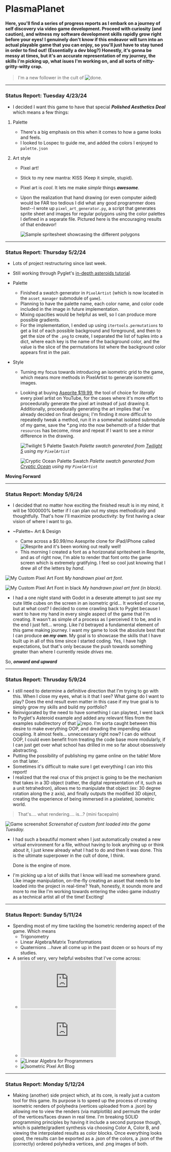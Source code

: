 # PlasmaPlanet

####  Here, you'll find a series of progress reports as I embark on a journey of self discovery via video game development. Proceed with curiosity (and caution), and witness my software development skills rapidly grow right before your eyes! I genuinely don't know if this endeavor will turn into an actual playable game that you can enjoy, so you'll just have to stay tuned in order to find out! (Essentially a dev blog?) Honestly, it's gonna be messy at times, but it's an accurate representation of my journey, the skills I'm picking up, what isues I'm working on, and all sorts of nitty-gritty-witty crap.

> I'm a new follower in the cult of ![done](https://www.youtube.com/watch?v=bJQj1uKtnus).

---

### Status Report: Tuesday 4/23/24
    
- I decided I want this game to have that special ***Polished Aesthetics Deal*** which means a few things:

1. Palette
	- There's a big emphasis on this when it comes to how a game looks and feels.
	- I looked to Lospec to guide me, and added the colors I enjoyed to `palette.json`

2. Art style
    - Pixel art!
    - Stick to my new mantra: KISS (Keep it simple, stupid).
    - Pixel art is *cool*. It lets me make *simple* things ***awesome***.
    - Upon the realization that hand drawing (or even computer aided) would be FAR too tedious I did what any good programmer does best--I wrote up `pixel_art_generator.py`, a script that generates sprite sheet and images for regular polygons using the color palettes I defined in a separate file. Pictured here is the encouraging results of that endeavor!

		![Sample spritesheet showcasing the different polygons](<src/resources/images/sample-spritesheet-(132x132).png>)

---

### Status Report: Thursday 5/2/24
    
- Lots of project restructuring since last week.
- Still working through Pyglet's [in-depth asteroids tutorial](https://pyglet.readthedocs.io/en/latest/programming_guide/examplegame.html#making-the-player-and-asteroid-sprites).
        
- Palette
    - Finished a swatch generator in `PixelArtist` (which is now located in the `asset_manager` submodule of `game`).
    - Planning to have the palette name, each color name, and color code included in the image in future implementation.    
    - Mixing opacities would be helpful as well, so I can produce more possible gradients.
    - For the implementation, I ended up using `itertools.permutations` to get a list of each possible background and foreground, and then to get the size of the `.png` to create, I separated the list of tuples into a dict, where each key is the name of the background color, and the value is the slice of the permutations list where the background color appears first in the pair.

- Style
    - Turning my focus towards introducing an isometric grid to the game, which means more methods in PixelArtist to generate isometric images.
    - Looking at buying [Aseprite $19.99](https://www.aseprite.org/), the tool of choice for *literally* every pixel artist on YouTube, for the cases where it's more effort to proceedurally generate the pixel art instead of just drawing it. Additionally, proceedurally generating the art implies that I've already decided on final designs; I'm finding it more difficult to repeatedly tweak a method, run it in a somewhat isolated submodule of my game, save the *.png into the now behemoth of a folder that `resources` has become, rinse and repeat if I want to see a minor difference in the drawing.

    	![Twilight 5 Palette Swatch](<src/resources/images/twilight5-swatch-84x84.png>)
		*Palette swatch generated from [Twilight 5](https://lospec.com/palette-list/twilight-5) using my `PixelArtist`*

    	![Cryptic Ocean Palette Swatch](<src/resources/images/cryptic-ocean6-swatch-84x84.png>)
		*Palette swatch generated from [Cryptic Ocean](https://lospec.com/palette-list/cryptic-ocean) using my `PixelArtist`*
  
**Moving Forward**

---

### Status Report: Monday 5/6/24

- I decided that no matter how exciting the finished result is in my mind, it will be 1000000% better if I can plan out my steps methodically and thoughtfully. That's how I'll maximize productivity: by first having a clear vision of where I want to go.

- ~Palette~ Art & Design
	- Came across a $0.99/mo Asesprite clone for iPad/iPhone called ![Resprite](https://resprite.fengeon.com/doc) and it's been working out really well!
	- This morning I created a font as a horizonatal spritesheet in Resprite, and as of right now, I'm able to render that font onto the game screen which is extremely gratifying. I feel so cool just knowing that I drew all of the letters by *hand*.

![My Custom Pixel Art Font](<src/resources/images/large-palace-font-white.png>)
*My handrawn pixel art font.*
 
		
![My Custom Pixel Art Font in black](<src/resources/images/large-palace-font-black.png>)
*My handrawn pixel art font (in black).*

- I had a one night stand with Godot in a deserate attempt to just *see* my cute little cubes on the screen in an isometric grid... It worked of course, but at what cost? I decided to come crawling back to Pyglet because I want to have my hand in every single aspect of the game that I'm creating. It wasn't as simple of a process as I perceived it to be, and in the end I just felt... wrong. Like I'd betrayed a fundamental element of this game making journey. I want my game to look the absolute best that I can produce ***on my own***. My goal is to showcase the  skills that I have built up in all of this time since I started coding. Yes, I have high expectations, but that's only because the push towards something greater than where I currently reside *drives* me.

So, ***onward and upward***
   
---

### Status Report: Thrusday 5/9/24

- I still need to determine a definitive direction that I'm trying to go with this. When I close my eyes, what is it that I see? What game do I want to play? Does the end result even matter in this case if my true goal is to simply grow my skills and build my portfolio?
- Reinvigorated by the need to have something I can playtest, I went back to Pyglet's Asteroid example and added any relevant files from the examples subdirectory of that ![repo](https://github.com/pyglet/pyglet.git). I'm sorta caught between this desire to make everything OOP, and dreading the impending data coupling. It almost feels... unneccessary right now? I can do without OOP, I could even benefit from treating the code base more modularly, if I can just get over what school has drilled in me so far about obsessively abstracting.
- Putting the possibility of publishing my game online on the table! More on that later.
- Sometimes it's difficult to make sure I get everything I can into this report!
- I realized that the real crux of this project is going to be the mechanism that takes in a 3D object (rather, the digital representation of it, such as a unit tetrahedron), allows me to manipulate that object (ex: 30 degree rotation along the z axis), and finally outputs the modified 3D object, creating the experience of being immersed in a pixelated, isometric world.

> That's.... what rendering.... is...? (mini facepalm)

![Game screenshot](<src/resources/images/screenshot 5-7-24.png>)
*Screenshot of custom font loaded into the game Tuesday.*

- I had such a beautiful moment when I just automatically created a new virtual environment for a file, without having to look anything up or think about it, I just knew already what I had to do and then it was done. This is the ultimate superpower in the cult of done, I think.

	Done is the engine of more.
- I'm picking up a lot of skills that I know will lead me somewhere grand. Like image manipulation, on-the-fly creating an asset that needs to be loaded into the project in real-time? Yeah, honestly, it sounds more and more to me like I'm working towards entering the video game industry as a technical artist all of the time! Exciting!

---

### Status Report: Sunday 5/11/24

- Spending most of my time tackling the Isometric rendering aspect of the game. Which means
	- Trigonometry
	- Linear Algebra/Matrix Transformations
	- Quaternions
...have all come up in the past dozen or so hours of my studies.
- A series of very, very helpful websites that I've come across:
	- ![Isometric Projection](http://www.gandraxa.com/isometric_projection.xml)
	- ![Isometric Tiling](http://www.gandraxa.com/isometric_tiling.xml)
	- ![Linear Algebra for Programmers](https://www.linearalgebraforprogrammers.com/blog/isometric_projection)
	- ![Isometric Pixel Art Blog](https://www.slynyrd.com/blog/2022/11/28/pixelblog-41-isometric-pixel-art)

---

### Status Report: Monday 5/12/24

- Making (another) side project which, at its core, is really just a custom tool for this game. Its purpose is to speed up the process of creating isometric renders of polyhedra (vertices uploaded from a .json) by allowing me to view the renders (via matplotlib) and permute the order of the vertices/faces drawn in real time. I'm breaking SOLID programming principles by having it include a second purpose though, which is palette/gradient synthesis via choosing Color A, Color B, and viewing the interpolated results as color blocks. Once everything looks good, the results can be exported as a .json of the colors, a .json of the (correctly) ordered polyhedra vertices, and .png images of both.
